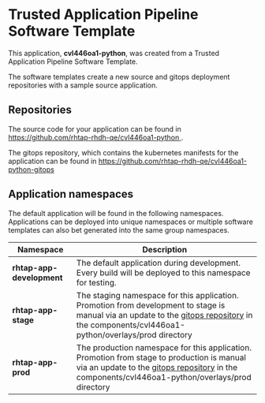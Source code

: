 # Trusted Application Pipeline Software Template

This application, **cvl446oa1-python**, was created from a Trusted Application Pipeline Software Template.

The software templates create a new source and gitops deployment repositories with a sample source application. 

## Repositories

The source code for your application can be found in [https://github.com/rhtap-rhdh-qe/cvl446oa1-python ](https://github.com/rhtap-rhdh-qe/cvl446oa1-python ).
 
The gitops repository, which contains the kubernetes manifests for the application can be found in 
[https://github.com/rhtap-rhdh-qe/cvl446oa1-python-gitops ](https://github.com/rhtap-rhdh-qe/cvl446oa1-python-gitops ) 

## Application namespaces 

The default application will be found in the following namespaces. Applications can be deployed into unique namespaces or multiple software templates can also bet generated into the same group namespaces.  

|  Namespace   |  Description   |  
| -------- | -------- |   
| **rhtap-app-development** | The default application during development. Every build will be deployed to this namespace for testing. | 
| **rhtap-app-stage** | The staging namespace for this application. Promotion from development to stage is manual via an update to the [gitops repository](https://github.com/rhtap-rhdh-qe/cvl446oa1-python-gitops ) in the components/cvl446oa1-python/overlays/prod directory |  
| **rhtap-app-prod** | The production namespace for this application. Promotion from stage to production is manual via an update to the [gitops repository](https://github.com/rhtap-rhdh-qe/cvl446oa1-python-gitops ) in the components/cvl446oa1-python/overlays/prod directory | 